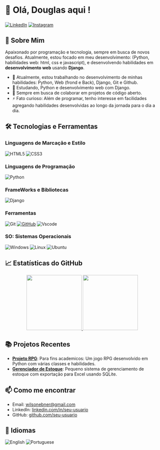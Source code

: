# 👋 Olá, Douglas aqui !
###
[![LinkedIn](https://img.shields.io/badge/LinkedIn-0077B5?style=for-the-badge&logo=linkedin&logoColor=white)](https://www.linkedin.com/in/douglas-ebner/) 
[![Instagram](https://img.shields.io/badge/-Instagram-%23E4405F?style=for-the-badge&logo=instagram&logoColor=white)](https://www.instagram.com/douglas_ebner/)


## 🚀 Sobre Mim
Apaixonado por programação e tecnologia, sempre em busca de novos desafios. Atualmente, estou focado em meu desenvolvimento: (Python, habilidades web: html, css e javascript), e desenvolvendo habilidades em **desenvolvimento web** usando **Django**.

- 🔭 Atualmente, estou trabalhando no desenvolvimento de minhas habilidades: Python, Web (frond e Back), Django, Git e Github.
- 🌱 Estudando, Python e desenvolvimento web com Django.
- 👯 Sempre em busca de colaborar em projetos de código aberto.
- ⚡ Fato curioso: Além de programar, tenho interesse em facilidades agregando habilidades desenvolvidas ao longo da jornada para o dia a dia.

## 🛠️ Tecnologias e Ferramentas
### Linguagens de Marcação e Estilo 
![HTML5](https://img.shields.io/badge/HTML5-E34F26?style=for-the-badge&logo=html5&logoColor=white)
![CSS3](https://img.shields.io/badge/CSS3-1572B6?style=for-the-badge&logo=css3&logoColor=white)
### Linguagens de Programação
![Python](https://img.shields.io/badge/python-3670A0?style=for-the-badge&logo=python&logoColor=ffdd54)
### FrameWorks e Bibliotecas
![Django](https://img.shields.io/badge/django-%23092E20.svg?style=for-the-badge&logo=django&logoColor=white)
### Ferramentas
![Git](https://img.shields.io/badge/GIT-E44C30?style=for-the-badge&logo=git&logoColor=white)
[![GitHub](https://img.shields.io/badge/GitHub-100000?style=for-the-badge&logo=github&logoColor=white)](https://github.com/SEUUSERNAME)
![Vscode](https://img.shields.io/badge/Vscode-007ACC?style=for-the-badge&logo=visual-studio-code&logoColor=white)
### SO: Sistemas Operacionais
![Windows](https://img.shields.io/badge/Windows-000?style=for-the-badge&logo=windows&logoColor=2CA5E0)
![Linux](https://img.shields.io/badge/Linux-000?style=for-the-badge&logo=linux&logoColor=FCC624)
![Ubuntu](https://img.shields.io/badge/Ubuntu-35495E?style=for-the-badge&logo=ubuntu&logoColor=2CA5E0)

## 📈 Estatísticas do GitHub
<p align="center">
  <a href="https://github.com/DouglasEbner">
    <img height="180em" src="https://github-readme-stats.vercel.app/api?username=DouglasEbner&show_icons=true&theme=radical&include_all_commits=true&count_private=true"/>
    <img height="180em" src="https://github-readme-stats.vercel.app/api/top-langs/?username=DouglasEbner&layout=compact&langs_count=7&theme=radical"/>
  </a>
</p>



## 📚 Projetos Recentes
- [**Projeto RPG**](https://github.com/DouglasEbner/bugigangas-no-python): Para fins academicos: Um jogo RPG desenvolvido em Python com várias classes e habilidades.
- [**Gerenciador de Estoque**](https://github.com/seu-usuario/SistemaEstoque): Pequeno sistema de gerenciamento de estoque com exportação para Excel usando SQLite.

## 📫 Como me encontrar
- Email: [wilsonebner@gmail.com](mailto:wilsonebner@gmail.com)
- LinkedIn: [linkedin.com/in/seu-usuario](https://www.linkedin.com/in/douglas-ebner/)
- GitHub: [github.com/seu-usuario](https://github.com/DouglasEbner)

## 💬 Idiomas
![English](https://img.shields.io/badge/-English-05122A?style=flat&logo=language&logoColor=white)
![Portuguese](https://img.shields.io/badge/-Portuguese-05122A?style=flat&logo=language&logoColor=white)
